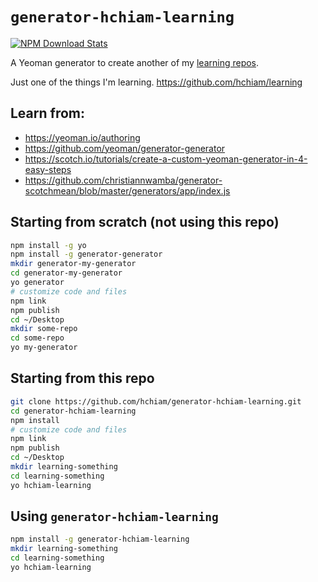 # `generator-hchiam-learning`

[![NPM Download Stats](https://nodei.co/npm/generator-hchiam-learning.png?downloads=true)](https://www.npmjs.com/package/generator-hchiam-learning?activeTab=readme)

A Yeoman generator to create another of my [learning repos](https://github.com/hchiam/learning-something).

Just one of the things I'm learning. <https://github.com/hchiam/learning>

## Learn from:

* <https://yeoman.io/authoring>
* <https://github.com/yeoman/generator-generator>
* <https://scotch.io/tutorials/create-a-custom-yeoman-generator-in-4-easy-steps>
* <https://github.com/christiannwamba/generator-scotchmean/blob/master/generators/app/index.js>

## Starting from scratch (not using this repo)

```bash
npm install -g yo
npm install -g generator-generator
mkdir generator-my-generator
cd generator-my-generator
yo generator
# customize code and files
npm link
npm publish
cd ~/Desktop
mkdir some-repo
cd some-repo
yo my-generator
```

## Starting from this repo

```bash
git clone https://github.com/hchiam/generator-hchiam-learning.git
cd generator-hchiam-learning
npm install
# customize code and files
npm link
npm publish
cd ~/Desktop
mkdir learning-something
cd learning-something
yo hchiam-learning
```

## Using `generator-hchiam-learning`

```bash
npm install -g generator-hchiam-learning
mkdir learning-something
cd learning-something
yo hchiam-learning
```

